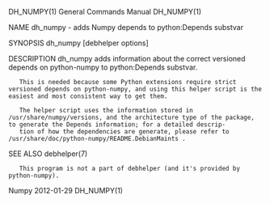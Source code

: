 DH_NUMPY(1)                                                                      General Commands Manual                                                                      DH_NUMPY(1)

NAME
       dh_numpy - adds Numpy depends to python:Depends substvar

SYNOPSIS
       dh_numpy [debhelper options]

DESCRIPTION
       dh_numpy adds information about the correct versioned depends on python-numpy to python:Depends substvar.

       This is needed because some Python extensions require strict versioned depends on python-numpy, and using this helper script is the easiest and most consistent way to get them.

       The helper script uses the information stored in /usr/share/numpy/versions, and the architecture type of the package, to generate the Depends information; for a detailed descrip‐
       tion of how the dependencies are generate, please refer to /usr/share/doc/python-numpy/README.DebianMaints .

SEE ALSO
       debhelper(7)

       This program is not a part of debhelper (and it's provided by python-numpy).

Numpy                                                                                   2012-01-29                                                                            DH_NUMPY(1)
